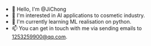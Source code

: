 - 👋 Hello, I'm @JiChong
- 👀 I'm interested in AI applications to cosmetic industry.
- 🌱 I'm currently learning ML realisation on python.
- 📫 You can get in touch with me via sending emails to 1253259900@qq.com.
